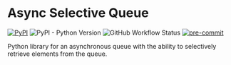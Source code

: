 # Async Selective Queue

[![PyPI](https://img.shields.io/pypi/v/async-selective-queue)](https://pypi.org/project/async-selective-queue/)
![PyPI - Python Version](https://img.shields.io/pypi/pyversions/async-selective-queue)
![GitHub Workflow Status](https://img.shields.io/github/actions/workflow/status/dbluhm/async-selective-queue/tests.yml?branch=main&label=tests)
[![pre-commit](https://img.shields.io/badge/pre--commit-enabled-brightgreen?logo=pre-commit&logoColor=white)](https://github.com/pre-commit/pre-commit)

Python library for an asynchronous queue with the ability to selectively
retrieve elements from the queue.
